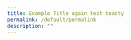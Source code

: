 ```yaml
---
title: Example Title again test toasty
permalink: /default/permalink
description: ""
---
```

































